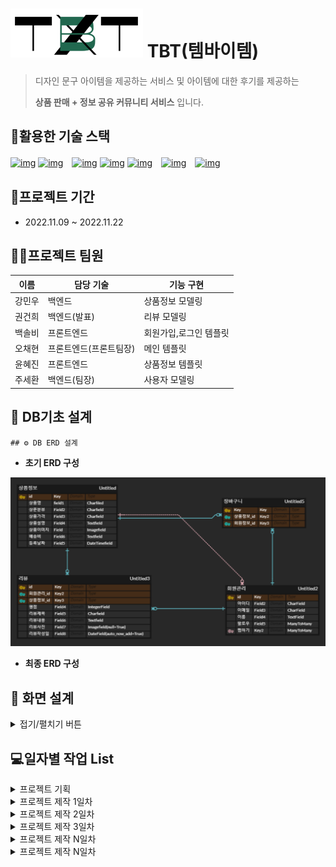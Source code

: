 # ![image-20221109232856203](assets/image-20221109232856203.png) TBT(템바이템)

> 디자인 문구 아이템을 제공하는 서비스 및 아이템에 대한 후기를 제공하는
>
> **상품 판매 + 정보 공유 커뮤니티 서비스** 입니다.

## 🌈활용한 기술 스택

[
![img](https://camo.githubusercontent.com/49eb9c9af9ea6b38df033c1e0a60b03bb83b31da5681b19c92a8c323d5f2862e/68747470733a2f2f696d672e736869656c64732e696f2f62616467652f48544d4c352d4533344632363f7374796c653d666c61742d737175617265266c6f676f3d48544d4c35266c6f676f436f6c6f723d666666666666)](https://camo.githubusercontent.com/49eb9c9af9ea6b38df033c1e0a60b03bb83b31da5681b19c92a8c323d5f2862e/68747470733a2f2f696d672e736869656c64732e696f2f62616467652f48544d4c352d4533344632363f7374796c653d666c61742d737175617265266c6f676f3d48544d4c35266c6f676f436f6c6f723d666666666666) [![img](https://camo.githubusercontent.com/0a61ab105aba1995e5ee5dd7d8589bdce693083220f95f66643c341721493afa/68747470733a2f2f696d672e736869656c64732e696f2f62616467652f435353332d3135373242363f7374796c653d666c61742d737175617265266c6f676f3d43535333266c6f676f436f6c6f723d666666666666)](https://camo.githubusercontent.com/0a61ab105aba1995e5ee5dd7d8589bdce693083220f95f66643c341721493afa/68747470733a2f2f696d672e736869656c64732e696f2f62616467652f435353332d3135373242363f7374796c653d666c61742d737175617265266c6f676f3d43535333266c6f676f436f6c6f723d666666666666)　[![img](https://camo.githubusercontent.com/e07b7f45920ae5686797c3a6a60a46055558f29f7195eb1ccd6fef670094ab22/68747470733a2f2f696d672e736869656c64732e696f2f62616467652f507974686f6e2d3337373641423f7374796c653d666c61742d737175617265266c6f676f3d507974686f6e266c6f676f436f6c6f723d666666666666)](https://camo.githubusercontent.com/e07b7f45920ae5686797c3a6a60a46055558f29f7195eb1ccd6fef670094ab22/68747470733a2f2f696d672e736869656c64732e696f2f62616467652f507974686f6e2d3337373641423f7374796c653d666c61742d737175617265266c6f676f3d507974686f6e266c6f676f436f6c6f723d666666666666) [![img](https://camo.githubusercontent.com/58b2d37bba12ab15c1dcf0a4d9e78740129663fd893809953a26e01d4b0e48f6/68747470733a2f2f696d672e736869656c64732e696f2f62616467652f446a616e676f2d3039324532303f7374796c653d666c61742d737175617265266c6f676f3d446a616e676f266c6f676f436f6c6f723d666666666666)](https://camo.githubusercontent.com/58b2d37bba12ab15c1dcf0a4d9e78740129663fd893809953a26e01d4b0e48f6/68747470733a2f2f696d672e736869656c64732e696f2f62616467652f446a616e676f2d3039324532303f7374796c653d666c61742d737175617265266c6f676f3d446a616e676f266c6f676f436f6c6f723d666666666666) [![img](https://camo.githubusercontent.com/6eea42ee9c329c1cf8ee7928c1425b27b83e87432c08a2535ed41eabcb3b2626/68747470733a2f2f696d672e736869656c64732e696f2f62616467652f56697375616c2053747564696f20436f64652d3030374143433f7374796c653d666c61742d737175617265266c6f676f3d56697375616c2053747564696f20436f6465266c6f676f436f6c6f723d666666666666)](https://camo.githubusercontent.com/6eea42ee9c329c1cf8ee7928c1425b27b83e87432c08a2535ed41eabcb3b2626/68747470733a2f2f696d672e736869656c64732e696f2f62616467652f56697375616c2053747564696f20436f64652d3030374143433f7374796c653d666c61742d737175617265266c6f676f3d56697375616c2053747564696f20436f6465266c6f676f436f6c6f723d666666666666)　[![img](https://camo.githubusercontent.com/dd6fd40b8ef4f3835a3359f8375eaa2cbfa94996825d6788a107086f79ce719f/68747470733a2f2f696d672e736869656c64732e696f2f62616467652f4769742d4630353033323f7374796c653d666c61742d737175617265266c6f676f3d476974266c6f676f436f6c6f723d666666666666)](https://camo.githubusercontent.com/dd6fd40b8ef4f3835a3359f8375eaa2cbfa94996825d6788a107086f79ce719f/68747470733a2f2f696d672e736869656c64732e696f2f62616467652f4769742d4630353033323f7374796c653d666c61742d737175617265266c6f676f3d476974266c6f676f436f6c6f723d666666666666)　[![img](https://camo.githubusercontent.com/2317e6f404424fb07fbdf73d59c9f5e91b38562168bebdf2d035fdbc605621a5/68747470733a2f2f696d672e736869656c64732e696f2f62616467652f4769744875622d3138313731373f7374796c653d666c61742d737175617265266c6f676f3d476974487562266c6f676f436f6c6f723d666666666666)](https://camo.githubusercontent.com/2317e6f404424fb07fbdf73d59c9f5e91b38562168bebdf2d035fdbc605621a5/68747470733a2f2f696d672e736869656c64732e696f2f62616467652f4769744875622d3138313731373f7374796c653d666c61742d737175617265266c6f676f3d476974487562266c6f676f436f6c6f723d666666666666)

## 📆프로젝트 기간

- 2022.11.09 ~ 2022.11.22

## 👩‍💻프로젝트 팀원

| 이름   | 담당 기술              | 기능 구현              |
| ------ | ---------------------- | ---------------------- |
| 강민우 | 백엔드                 | 상품정보 모델링        |
| 권건희 | 백엔드(발표)           | 리뷰 모델링            |
| 백솔비 | 프론트엔드             | 회원가입,로그인 템플릿 |
| 오채현 | 프론트엔드(프론트팀장) | 메인 템플릿            |
| 윤혜진 | 프론트엔드             | 상품정보 템플릿        |
| 주세환 | 백엔드(팀장)           | 사용자 모델링          |

## 🎄 DB기초 설계

    ## ⚙ DB ERD 설계

- **초기 ERD 구성**

![image-20221109235717405](assets/image-20221109235717405.png)

- **최종 ERD 구성**

## 📱 화면 설계

<details>
<summary>접기/펼치기 버튼</summary>
<div markdown="1">

### 와이어 프레임

<img src="assets/image-20221110224840328.png" alt="image-20221110224840328" style="zoom:150%;" />

### 상세 디자인

![image-20221110225127558](assets/image-20221110225127558.png)

> Figma를 사용하여 와이어프레임(기초 화면설계)와 추가 세부디자인(색상 및 이미지 노출) 디테일 추가로 수정하여 초반에 구도를 완성하고 진행을 했습니다

### 디자인 가이드

![image-20221112020535360](assets/image-20221112020535360.png)

</div>

</details>

## 💻일자별 작업 List

<details>
<summary>프로젝트 기획</summary>
<div markdown="1">

### 프로젝트 기획(11/09)

- 서비스 주요 기능 정리

![image-20221112020300942](assets/image-20221112020300942.png)

![image-20221112020352207](assets/image-20221112020352207.png)

**강민우**

- ERD 설계, 사용자(회원정보) 모델 기초 작업

👨‍💻**권건희**

- ERD 설계, 리뷰모델 기초 작업

👨‍💻**백솔비**

- 와이어프레임 완성

👨‍💻**오채현**

- 와이어프레임 완성
- 메인 페이지 디자인
- 로고 제작

👨‍💻**윤혜진**

- 피그마를 통해 화면 설계(와이어프레임 완성)
- 상품 상세 페이지 디자인

👨‍💻**주세환**

- ERD 설계, 상품정보 모델 기초 작업

</div>
</details>

<details>
<summary>프로젝트 제작 1일차</summary>
<div markdown="1">

👨‍💻**강민우**

- 상품 정보 모델 추가 작성 및 템플릿 설계

👨‍💻**권건희**

- 리뷰 모델 구현, 리뷰 CRUD 진행

👨‍💻 **백솔비**

- 마이페이지 디자인 완성
- 찜목록 디자인 완성
- 리뷰 페이지 디자인 완성
- 마이페이지 html 완성 후 장고 연결

👨‍💻**오채현**

- 메인, 카테고리 인덱스 디자인 완성
- favicon 생성 후 연결
- 카테고리 인덱스 디자인 완성
- 로그인, 회원가입, 정보수정, 비밀번호 수정 템플릿
- follow 기능 비동기 수정

👨‍💻**윤혜진**

- 상품 리뷰 팝업창 디자인
- 텐바이텐 사이트 크롤링

👨‍💻**주세환**

- 사용자(회원정보) DB구축, 회원정보 CRUD 진행
- 비밀번호 변경 기능 구현
- 팔로우 기능 구현 및 비동기 전환 (채현님 도와주심)

</div>
</details>

<details>
<summary>프로젝트 제작 2일차</summary>
<div markdown="1">

👨‍💻**강민우**

- json데이터로 제품 목록 구현하기

👨‍💻**권건희**

- 리뷰 디테일 수정
- 좋아요 추가+비동기화

👨‍💻 **백솔비**

- 찜목록 html 완성 후 장고 연결
- 리뷰 목록 html 완성 (시간 괜찮으면 장고 연결)

👨‍💻**오채현**

- 리뷰 템플릿
- 메인 페이지 템플릿

👨‍💻**윤혜진**

- 크롤링한 데이터 DB에 반영
- 상품 목록 페이지 템플릿 작성 및 스타일링

👨‍💻**주세환**

- 찜하기 비동기 구현
- wishlist item 목록 구현
- 마이프로필 리뷰목록 구현

</div>
</details>

<details>
<summary>프로젝트 제작 3일차</summary>
<div markdown="1">

**강민우**

- 각 카테고리 마다 페이지 구현

👨‍💻**권건희**

- 좋아요 비동기화 작동되게 만들기

👨‍💻 **백솔비**

- 디자인 요소 길이 수정
- 메인페이지 템플릿
- 마이페이지 부분 html header 삭제
- 위시리스트 배치 순서 오류 수정
- django 몇개씩 쪼개기

👨‍💻**오채현**

- 리뷰 비동기 모달 연결
- 리뷰, 문의 모달창 위치 수정
- 리뷰 별점 연결

👨‍💻**윤혜진**

- 상품 목록 페이지 템플릿 작성 및 스타일링

👨‍💻**주세환**

- 각 페이지별 사용자 디테일 수정
- 리뷰 작성자 ⇒ 회원 디테일 페이지 URL 연결
- 장바구니 기능 구현

</div>
</details>

<details>
<summary>프로젝트 제작 N일차</summary>
<div markdown="1">

</div>
</details>

<details>
<summary>프로젝트 제작 N일차</summary>
<div markdown="1">

</div>
</details>
